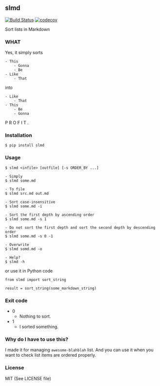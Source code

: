 ## slmd
[![Build Status](https://travis-ci.org/lqez/slmd.svg?branch=master)](https://travis-ci.org/lqez/slmd)
[![codecov](https://codecov.io/gh/lqez/slmd/branch/master/graph/badge.svg)](https://codecov.io/gh/lqez/slmd)

Sort lists in Markdown

### WHAT

Yes, it simply sorts 

```
- This
    - Gonna
    - Be
- Like
    - That
```

into

```
- Like
    - That
- This
    - Be
    - Gonna
```

P R O F I T .


### Installation

```
$ pip install slmd
```

### Usage

```
$ slmd <infile> [outfile] [-s ORDER_BY ...]

- Simply
$ slmd some.md

- To file
$ slmd src.md out.md

- Sort case-insensitive
$ slmd some.md -i

- Sort the first depth by ascending order
$ slmd some.md -s 1

- Do not sort the first depth and sort the second depth by descending order
$ slmd some.md -s 0 -1

- Overwrite
$ slmd somd.md -o

- Help?
$ slmd -h
```

or use it in Python code

```
from slmd import sort_string

result = sort_string(some_markdown_string)
```


### Exit code

 - 0
     - Nothing to sort.
 - 1
     - I sorted something.


### Why do I have to use this?

I made it for managing `awesome-blahblah` list. And you can use it when you want to check list items are ordered properly.


### License

MIT (See LICENSE file)

